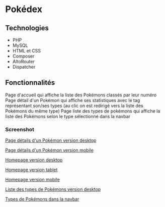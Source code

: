 # Pokédex

## Technologies

- PHP
- MySQL
- HTML et CSS
- Composer
- AltoRouter
- Dispatcher

## Fonctionnalités

Page d'accueil qui affiche la liste des Pokémons classés par leur numéro
Page détail d'un Pokémon qui affiche ses statistiques avec le tag représentant son/ses types (au clic on est redirigé vers la liste des Pokémons du même type)
Page liste des types de pokémons qui affiche la liste des Pokémons selon le type sélectionné dans la navbar

### Screenshot

[Page détails d'un Pokémon version desktop](/pokedex%20detail%20desktop.pngp)

[Page détails d'un Pokémon version mobile](/pokedex%20detail%20mobile.png)

[Homepage version desktop](/pokedex%20homepage%20desktop.png)

[Homepage version tablet](/pokedex%20homepage%20tablet.png)

[Homepage version mobile](/pokedex%20homepage.png)

[Liste des types de Pokémons version desktop](/pokedex%20liste%20type%20desktop.png)

[Types de Pokémons dans la navbar](/pokedex%20liste%20types.png)
